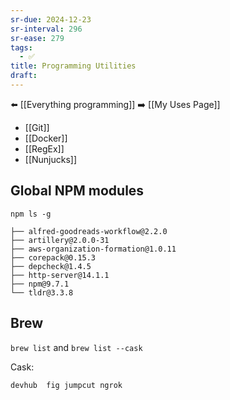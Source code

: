 ```yaml
---
sr-due: 2024-12-23
sr-interval: 296
sr-ease: 279
tags:
  - ✅
title: Programming Utilities
draft:
---
```

⬅️ [[Everything programming]]
➡️ [[My Uses Page]]

- [[Git]]
- [[Docker]]
- [[RegEx]]
- [[Nunjucks]]

## Global NPM modules
```shell
npm ls -g
```

```
├── alfred-goodreads-workflow@2.2.0
├── artillery@2.0.0-31
├── aws-organization-formation@1.0.11
├── corepack@0.15.3
├── depcheck@1.4.5
├── http-server@14.1.1
├── npm@9.7.1
└── tldr@3.3.8
```

## Brew
`brew list` and `brew list --cask`

Cask:
```
devhub	fig	jumpcut	ngrok
```